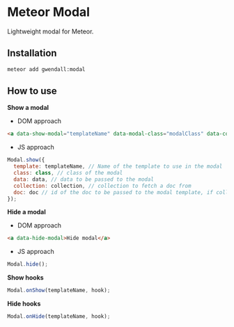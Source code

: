 Meteor Modal
================

Lightweight modal for Meteor.

Installation
------------

``` sh
meteor add gwendall:modal
```

How to use
----------

**Show a modal**

- DOM approach

``` html
<a data-show-modal="templateName" data-modal-class="modalClass" data-collection="{{collection}}" data-doc="{{doc}}">Show modal</a>
```

- JS approach

``` javascript
Modal.show({
  template: templateName, // Name of the template to use in the modal
  class: class, // class of the modal
  data: data, // data to be passed to the modal
  collection: collection, // collection to fetch a doc from
  doc: doc // id of the doc to be passed to the modal template, if collection is also passed
});
```

**Hide a modal**

- DOM approach

``` html
<a data-hide-modal>Hide modal</a>
```

- JS approach

``` javascript
Modal.hide();
```

**Show hooks**

``` javascript
Modal.onShow(templateName, hook);
```

**Hide hooks**

``` javascript
Modal.onHide(templateName, hook);
```

